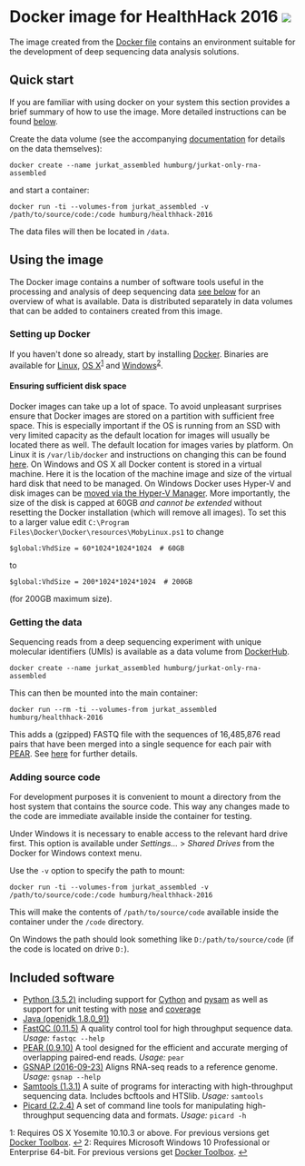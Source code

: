 # Docker image for HealthHack 2016 [![](https://images.microbadger.com/badges/version/humburg/healthhack-2016.svg)](https://hub.docker.com/r/humburg/healthhack-2016/ "View the image on DockerHub")

The image created from the [Docker file](Dockerfile) contains an environment suitable
for the development of deep sequencing data analysis solutions.

## Quick start
If you are familiar with using docker on your system this section provides a brief
summary of how to use the image. More detailed instructions can be found
[below](#using-the-image).

Create the data volume (see the accompanying [documentation](data/assembled/README.md)
for details on the data themselves):

```
docker create --name jurkat_assembled humburg/jurkat-only-rna-assembled
```

and start a container:

```
docker run -ti --volumes-from jurkat_assembled -v /path/to/source/code:/code humburg/healthhack-2016
```

The data files will then be located in `/data`.

## Using the image
The Docker image contains a number of software tools useful in the processing and analysis
of deep sequencing data [see below](#included-software) for an overview of what is available.
Data is distributed separately in data volumes that can be added to containers created from
this image.

### Setting up Docker
If you haven't done so already, start by installing 
[Docker](https://www.docker.com/products/overview). Binaries
are available for [Linux](https://docs.docker.com/engine/installation/linux/),
[OS X](https://download.docker.com/mac/stable/Docker.dmg)<sup name="a1">[1](#fn1)</sup> and 
[Windows](https://download.docker.com/win/stable/InstallDocker.msi)<sup name="a2">[2](#fn2)</sup>. 

#### Ensuring sufficient disk space
Docker images can take up a lot of space. To avoid unpleasant surprises ensure that
Docker images are stored on a partition with sufficient free space. This is especially
important if the OS is running from an SSD with very limited capacity as the default location
for images will usually be located there as well. The default location for images varies
by platform. On Linux it is `/var/lib/docker` and instructions on changing this can be found 
[here](https://forums.docker.com/t/how-do-i-change-the-docker-image-installation-directory/1169).
 On Windows and OS X all Docker content is stored in a virtual machine. Here it is the location
 of the machine image and size of the virtual hard disk that need to be managed. On Windows
 Docker uses Hyper-V and disk images can be 
 [moved via the Hyper-V Manager](https://technet.microsoft.com/en-au/library/cc708355(v=ws.10).aspx). More importantly, the size of the disk is capped at 60GB *and cannot be extended* without
 resetting the Docker installation (which will remove all images). To set this to a larger
 value edit `C:\Program Files\Docker\Docker\resources\MobyLinux.ps1` to change

 ```
$global:VhdSize = 60*1024*1024*1024  # 60GB
 ```

 to 

 ```
$global:VhdSize = 200*1024*1024*1024  # 200GB
 ```
 
 (for 200GB maximum size).

### Getting the data
Sequencing reads from a deep sequencing experiment with unique molecular identifiers (UMIs)
is available as a data volume from 
[DockerHub](https://hub.docker.com/r/humburg/jurkat-only-rna-assembled/).

```
docker create --name jurkat_assembled humburg/jurkat-only-rna-assembled
``` 

This can then be mounted into the main container:

```
docker run --rm -ti --volumes-from jurkat_assembled humburg/healthhack-2016
```

This adds a (gzipped) FASTQ file with the sequences of 16,485,876 read pairs
that have been merged into a single sequence for each pair with 
[PEAR](http://sco.h-its.org/exelixis/web/software/pear/doc.html).
See [here](data/assembled/README.md) for further details.

### Adding source code
For development purposes it is convenient to mount a directory from the
host system that contains the source code. This way any changes made to
the code are immediate available inside the container for testing.

Under Windows it is necessary to enable access to the relevant hard drive
first. This option is available under *Settings...* > *Shared Drives* from
the Docker for Windows context menu.

Use the `-v` option to specify the path to mount:

```
docker run -ti --volumes-from jurkat_assembled -v /path/to/source/code:/code humburg/healthhack-2016
```

This will make the contents of `/path/to/source/code` available inside the container
under the `/code` directory.

On Windows the path should look something like `D:/path/to/source/code` (if the code is located on drive `D:`).

## Included software
* [Python (3.5.2)](https://docs.python.org/3/whatsnew/3.5.html)
  including support for [Cython](http://cython.org/) and
  [pysam](http://pysam.readthedocs.io/en/latest/)
  as well as support for unit testing with [nose](http://nose.readthedocs.io/en/latest/)
  and [coverage](https://coverage.readthedocs.io/en/coverage-4.2/)
* [Java (openjdk 1.8.0_91)](http://www.oracle.com/technetwork/java/javase/overview/java8-2100321.html)
* [FastQC (0.11.5)](http://www.bioinformatics.babraham.ac.uk/projects/fastqc/)
  A quality control tool for high throughput sequence data.
  *Usage:* `fastqc --help`
* [PEAR (0.9.10)](http://sco.h-its.org/exelixis/web/software/pear/doc.html) A tool 
  designed for the efficient and accurate merging of overlapping paired-end
  reads.
  *Usage:* `pear`
* [GSNAP (2016-09-23)](http://research-pub.gene.com/gmap/) 
  Aligns RNA-seq reads to a reference genome.
  *Usage:* `gsnap --help`
* [Samtools (1.3.1)](http://www.htslib.org/) A suite of programs for interacting with
  high-throughput sequencing data. Includes bcftools and HTSlib. 
  *Usage:* `samtools`
* [Picard (2.2.4)](https://broadinstitute.github.io/picard/) 
  A set of command line tools for manipulating high-throughput sequencing data
  and formats. 
  *Usage:* `picard -h`

<a name="fn1">1</a>: Requires OS X Yosemite 10.10.3 or above.
For previous versions get [Docker Toolbox](https://www.docker.com/products/docker-toolbox). [↩](#a1)
<a name="fn2">2</a>: Requires Microsoft Windows 10 Professional or Enterprise 64-bit. 
For previous versions get [Docker Toolbox](https://www.docker.com/products/docker-toolbox). [↩](#a2)